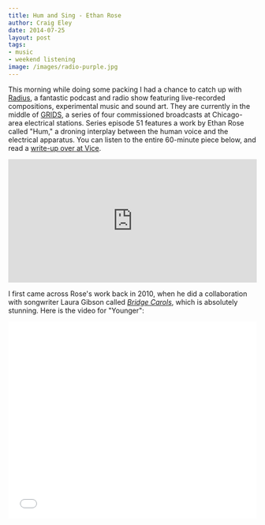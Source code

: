 ```yaml
---  
title: Hum and Sing - Ethan Rose
author: Craig Eley 
date: 2014-07-25
layout: post
tags: 
- music
- weekend listening
image: /images/radio-purple.jpg
---
```


This morning while doing some packing I had a chance to catch up with [Radius](http://theradius.us/), a fantastic podcast and radio show featuring live-recorded compositions, experimental music and sound art. They are currently in the middle of [GRIDS](http://theradius.us/grids), a series of four commissioned broadcasts at Chicago-area electrical stations. Series episode 51 features a work by Ethan Rose called "Hum," a droning interplay between the human voice and the electrical apparatus. You can listen to the entire 60-minute piece below, and read a [write-up over at Vice](http://motherboard.vice.com/read/ethan-roses-hum-a-human-choir-sings-the-songs-of-americas-power-grid).

<iframe width="100%" height="250" scrolling="no" frameborder="no" src="https://w.soundcloud.com/player/?url=https%3A//api.soundcloud.com/tracks/151452427&amp;auto_play=false&amp;hide_related=false&amp;show_comments=true&amp;show_user=true&amp;show_reposts=false&amp;visual=true"></iframe>

I first came across Rose's work back in 2010, when he did a collaboration with songwriter Laura Gibson called [*Bridge Carols*](http://www.bridgecarols.com/), which is absolutely stunning. Here is the video for "Younger":

<iframe src="//player.vimeo.com/video/7289284" width="100%" height="400" frameborder="0" webkitallowfullscreen mozallowfullscreen allowfullscreen></iframe>
